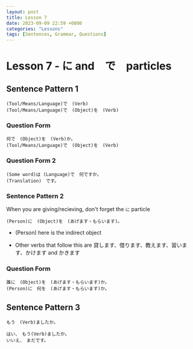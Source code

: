 ```yaml
---
layout: post
title: Lesson 7
date: 2023-09-09 22:59 +0800
categories: "Lessons"
tags: [Sentences, Grammar, Questions]
---
```


# Lesson 7 - に and　で　particles

## Sentence Pattern 1
```
(Tool/Means/Language)で　(Verb)
(Tool/Means/Language)で　(Object)を　(Verb)
```

### Question Form
```
何で　(Object)を　(Verb)か。
(Tool/Means/Language)で　(Object)を　(Verb)
```

### Question Form 2
```
(Some word)は (Language)で　何ですか。
(Translation)　です。
```

### Sentence Pattern 2
When you are giving/recieving, don't forget the `に` particle
```
(Person)に　(Object)を　(あげます・もらいます)。
```
* (Person) here is the indirect object

* Other verbs that follow this are 貸します、借ります、教えます、習います、かけます and かきます

### Question Form 
```
誰に　(Object)を　(あげます・もらいます)か。
(Person)に　何を　(あげます・もらいます)か。
```

## Sentence Pattern 3
```
もう　(Verb)ましたか。

はい、　もう(Verb)ましたか。
いいえ、　まだです。
```
